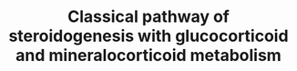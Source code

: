 ---
annotations:
- type: Pathway Ontology
  value: steroid biosynthetic pathway
- type: Pathway Ontology
  value: congenital adrenal hyperplasia pathway
- type: Disease Ontology
  value: pseudohermaphroditism
- type: Pathway Ontology
  value: C19-steroid hormone biosynthetic pathway
- type: Pathway Ontology
  value: apparent mineralocorticoid excess syndrome pathway
- type: Disease Ontology
  value: obsolete apparent mineralocorticoid excess
- type: Disease Ontology
  value: congenital adrenal insufficiency
- type: Pathway Ontology
  value: lipoid congenital adrenal hyperplasia pathway
- type: Disease Ontology
  value: congenital adrenal hyperplasia
- type: Pathway Ontology
  value: C21-steroid hormone biosynthetic pathway
- type: Disease Ontology
  value: cortisone reductase deficiency
- type: Pathway Ontology
  value: glucocorticoid biosynthetic pathway
- type: Pathway Ontology
  value: disease pathway
- type: Disease Ontology
  value: apparent mineralocorticoid excess syndrome
authors:
- ElineSanders
- Ingebude
- DeSl
- IreneHemel
- Egonw
- Fehrhart
- Eweitz
- Finterly
communities:
- IEM
- RareDiseases
description: The biosynthesis of steroid hormones is a difficult process in which
  Cholesterol is transformed into mineralocorticoids, glucocorticoids and sex hormones
  via a series of hydroxylation, oxidation and reduction steps. To better understand
  the molecular level of sexual organ maturation in humans, the classical pathway
  and the alternative pathway of this process are produced. The pathways produce the
  main steroid hormones in humans, namely Progestogen, Corticosteroids, Androgens
  and Estrogens.  The classical pathway is meant to produce an important steroid called
  Androgen, which is a synthetic steroid hormone that regulates sexual development
  and the maintenance of the male sex organs via binding to androgen receptors. Next
  to the classical pathway of androgen synthesis, alternative pathways are known,
  such as [https://www.wikipathways.org/index.php/Pathway:WP4524].  For more information
  and details about Androgens and the diseases linked with this molecular pathway,
  please visit Chapter 37 of the book of Blau (ISBN 3642403360 (978-3642403361)) .  We
  have recently expanded this pathway with information from the Glucocorticoid and
  Mineralocorticoid Metabolism (previously captured in WP273; overlapping content
  is indicated with double borders for individual datanodes; information previously
  missing is added with dashed borders).  Mineralocorticoid (M) and glucocorticoid
  (G) receptors regulate transcription; either through 11-beta-hydroxysteroid dehydrogenase
  influencing aldosterone specificity on epithelial M-receptors or by modulcation
  of AP-1- and NF-kappa-B-induced transcription through G-receptors. Specifically
  for the first case, aldosterone resistance in an autosomal form (aka pseudohypoaldosteronism)
  is linked to loss-of-function in epithelical Na-channel subunits [http://www.annualreviews.org/doi/abs/10.1146/annurev.med.48.1.231].
last-edited: 2021-11-30
organisms:
- Homo sapiens
redirect_from:
- /index.php/Pathway:WP4523
- /instance/WP4523
schema-jsonld:
- '@context': https://schema.org/
  '@id': https://wikipathways.github.io/pathways/WP4523.html
  '@type': Dataset
  creator:
    '@type': Organization
    name: WikiPathways
  description: The biosynthesis of steroid hormones is a difficult process in which
    Cholesterol is transformed into mineralocorticoids, glucocorticoids and sex hormones
    via a series of hydroxylation, oxidation and reduction steps. To better understand
    the molecular level of sexual organ maturation in humans, the classical pathway
    and the alternative pathway of this process are produced. The pathways produce
    the main steroid hormones in humans, namely Progestogen, Corticosteroids, Androgens
    and Estrogens.  The classical pathway is meant to produce an important steroid
    called Androgen, which is a synthetic steroid hormone that regulates sexual development
    and the maintenance of the male sex organs via binding to androgen receptors.
    Next to the classical pathway of androgen synthesis, alternative pathways are
    known, such as [https://www.wikipathways.org/index.php/Pathway:WP4524].  For more
    information and details about Androgens and the diseases linked with this molecular
    pathway, please visit Chapter 37 of the book of Blau (ISBN 3642403360 (978-3642403361))
    .  We have recently expanded this pathway with information from the Glucocorticoid
    and Mineralocorticoid Metabolism (previously captured in WP273; overlapping content
    is indicated with double borders for individual datanodes; information previously
    missing is added with dashed borders).  Mineralocorticoid (M) and glucocorticoid
    (G) receptors regulate transcription; either through 11-beta-hydroxysteroid dehydrogenase
    influencing aldosterone specificity on epithelial M-receptors or by modulcation
    of AP-1- and NF-kappa-B-induced transcription through G-receptors. Specifically
    for the first case, aldosterone resistance in an autosomal form (aka pseudohypoaldosteronism)
    is linked to loss-of-function in epithelical Na-channel subunits [http://www.annualreviews.org/doi/abs/10.1146/annurev.med.48.1.231].
  keywords:
  - Cholesterol
  - CYP11B2
  - 3-beta-HSD
  - 3a,11b,21-Trihydroxy-20-
  - Pregnenolone
  - 11beta-HSD1
  - (11)-Deoxycorticosterone
  - Glucuronides
  - Urocortisol
  - Aldosterone
  - -5b-Pregnane-3,11,20-trione
  - Urocortisone
  - (R)20-hydroxy-
  - 3-beta-
  - Cortolone
  - Methyl Oxidase
  - 3a-OH-5b-Pregnane-20-one
  - 17-hydroxypregnenolone
  - 5-alpha-Reductase2
  - 11beta-HSD2
  - Oxo-5b-Pregnan-18-al
  - Progesterone
  - Pregnane 3,20-dione
  - Steroid Hormone Signaling
  - HSD3B2
  - Testosterone
  - Corticosterone
  - H6PD
  - NADPH
  - HSD
  - POR
  - Biosynthesis
  - 11-Deoxycortisol
  - 3B-OH-delta-
  - 3a-Hydroxy-
  - Androgen Synthesis
  - Dihydrotestosterone
  - 20b-Hydroxy-
  - 'Cortisone '
  - 'Cholesterol '
  - 5b-Pregnane-3,20-dione
  - 17-beta-HSD3
  - P450c11
  - ' and Metabolism'
  - P450Aro
  - 11b,17a 21-Trihydroxy-5b
  - CYP11A1
  - Oestradiol
  - HSD3B1
  - Steroid Dh
  - Pregnanediol
  - 11b, 21-Dihydroxy-3,20-
  - 17a,21-Dihydroxy-5b-17a,21-Dihydroxy
  - beta-reductase
  - Androstenedione
  - 18-hydroxycorticosterone
  - P450c17
  - 17-hydroxyprogesterone
  - P450scc
  - Cytochrome b5
  - NADP+
  - steroid Dh
  - Cortisol
  - P450c21
  - DHEA
  - 3-Oxo-5b-
  - 'Corticosterone '
  - Cortisone
  - STAR
  - 5b-Pregnan-18-al
  - 18-Monooxy
  license: CC0
  name: Classical pathway of steroidogenesis with glucocorticoid and mineralocorticoid
    metabolism
seo: CreativeWork
title: Classical pathway of steroidogenesis with glucocorticoid and mineralocorticoid
  metabolism
wpid: WP4523
---